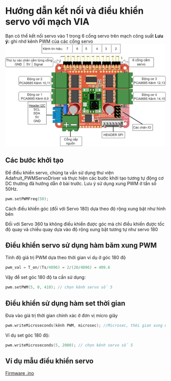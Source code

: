 # Hướng dẫn kết nối và điều khiển servo với mạch VIA

Bạn có thể kết nối servo vào 1 trong 6 cổng servo trên mạch công suất
**Lưu ý:** ghi nhớ kênh PWM của các cổng servo
![](via_motorshield_ports.png)

## Các bước khởi tạo
Để điều khiển servo, chúng ta vẫn sử dụng thư viện Adafruit_PWMServoDriver và thực hiện các bước khởi tạo tương tự động cơ DC thường đã hướng dẫn ở bài trước. Lưu ý sử dụng xung PWM ở tần số 50Hz.

```cpp
pwm.setPWMFreq(50);
```

Cách điều khiển góc (đối với Servo 180) dựa theo độ rộng xung bật như hình bên

Đối với Servo 360 ta không điều khiển được góc mà chỉ điều khiển được tốc độ quay và chiều quay dựa vào độ rộng xung bật tương tự như servo 180

## Điều khiển servo sử dụng hàm băm xung PWM
Tính độ giá trị PWM dựa theo thời gian ví dụ ở góc 180 độ

```cpp
pwm_val = T_on/(Ts/4096) = 2/(20/4096) = 409.6
```

Vậy để set góc 180 độ ta cần sử dụng:

```cpp
pwm.setPWM(5, 0, 410); // chọn kênh servo số 5
```

## Điều khiển sử dụng hàm set thời gian
Đưa vào giá trị thời gian chính xác ở đơn vị micro giây

```cpp
pwm.writeMicroseconds(kênh PWM, microsec); //Microsec, thời gian xung ở mức cao trong 1 chu kì (trạng thái bật)
```

Ví dụ set góc 180 độ:

```cpp
pwm.writeMicroseconds(5, 2000); // chọn kênh servo số 5
```
## Ví dụ mẫu điều khiển servo

[Firmware .ino](/firmwares/example-servo/makerbot-2024-servo-test/makerbot-2024-servo-test.ino)